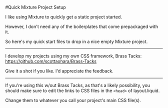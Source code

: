 #Quick Mixture Project Setup

I like using Mixture to quickly get a static project started.

However, I don't need any of the boilerplates that come prepackaged
with it.

So here's my quick start files to drop in a nice empty Mixture project.

<hr />

I develop my projects using my own CSS framework, Brass Tacks:
https://github.com/scottaohara/Brass-Tacks

Give it a shot if you like. I'd appreciate the feedback.

<hr />

If you're using this w/out Brass Tacks, as that's a likely possibility,
you should make sure to edit the links to CSS files in the <code>&lt;head></code>
of layout.liquid.

Change them to whatever you call your project's main CSS file(s).
